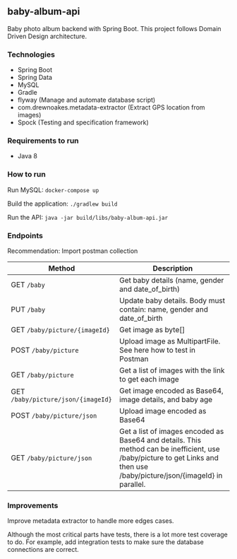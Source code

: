 ## baby-album-api ##

Baby photo album backend with Spring Boot. This project follows Domain Driven Design architecture. 

### Technologies ###

* Spring Boot
* Spring Data
* MySQL
* Gradle
* flyway (Manage and automate database script)
* com.drewnoakes.metadata-extractor (Extract GPS location from images)
* Spock (Testing and specification framework) 

### Requirements to run ###

* Java 8

### How to run ###

Run MySQL: `docker-compose up`

Build the application: `./gradlew build`     

Run the API: `java -jar build/libs/baby-album-api.jar`

### Endpoints ###

Recommendation: Import postman collection 

| Method | Description |
|--------|-------------|
| GET     `/baby` | Get baby details (name, gender and date_of_birth) |
| PUT     `/baby` | Update baby details. Body must contain: name, gender and date_of_birth |
| GET     `/baby/picture/{imageId}` | Get image as byte[] |
| POST    `/baby/picture` | Upload image as MultipartFile. See here how to test in Postman |
| GET     `/baby/picture` | Get a list of images with the link to get each image |
| GET     `/baby/picture/json/{imageId}` | Get image encoded as Base64, image details, and baby age|
| POST    `/baby/picture/json` | Upload image encoded as Base64|
| GET     `/baby/picture/json` | Get a list of images encoded as Base64 and details. This method can be inefficient, use /baby/picture to get Links and then use /baby/picture/json/{imageId} in parallel.|


### Improvements ###

Improve metadata extractor to handle more edges cases.

Although the most critical parts have tests, there is a lot more test coverage to do. For example, add integration tests to make sure the database connections are correct.  
